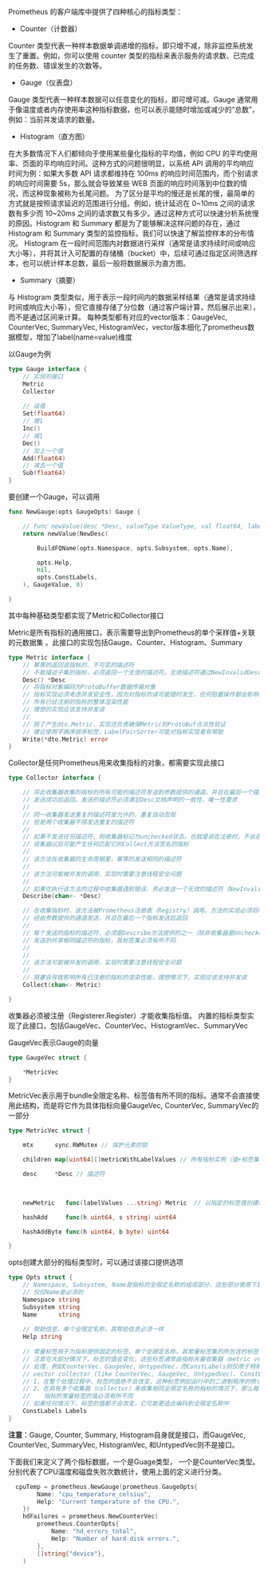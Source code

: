 Prometheus 的客户端库中提供了四种核心的指标类型：
* Counter（计数器）

Counter 类型代表一种样本数据单调递增的指标，即只增不减，除非监控系统发生了重置。例如，你可以使用 counter 类型的指标来表示服务的请求数、已完成的任务数、错误发生的次数等。

* Gauge（仪表盘）

Gauge 类型代表一种样本数据可以任意变化的指标，即可增可减。Gauge 通常用于像温度或者内存使用率这种指标数据，也可以表示能随时增加或减少的“总数”，例如：当前并发请求的数量。

* Histogram（直方图）

在大多数情况下人们都倾向于使用某些量化指标的平均值，例如 CPU 的平均使用率、页面的平均响应时间。这种方式的问题很明显，以系统 API 调用的平均响应时间为例：如果大多数 API 请求都维持在 100ms 的响应时间范围内，而个别请求的响应时间需要 5s，那么就会导致某些 WEB 页面的响应时间落到中位数的情况，而这种现象被称为长尾问题。
为了区分是平均的慢还是长尾的慢，最简单的方式就是按照请求延迟的范围进行分组。例如，统计延迟在 0~10ms 之间的请求数有多少而 10~20ms 之间的请求数又有多少。通过这种方式可以快速分析系统慢的原因。Histogram 和 Summary 都是为了能够解决这样问题的存在，通过 Histogram 和 Summary 类型的监控指标，我们可以快速了解监控样本的分布情况。
Histogram 在一段时间范围内对数据进行采样（通常是请求持续时间或响应大小等），并将其计入可配置的存储桶（bucket）中，后续可通过指定区间筛选样本，也可以统计样本总数，最后一般将数据展示为直方图。

* Summary（摘要）

与 Histogram 类型类似，用于表示一段时间内的数据采样结果（通常是请求持续时间或响应大小等），但它直接存储了分位数（通过客户端计算，然后展示出来），而不是通过区间来计算。
每种类型都有对应的vector版本：GaugeVec, CounterVec, SummaryVec, HistogramVec，vector版本细化了prometheus数据模型，增加了label(name=value)维度

以Gauge为例
```go
type Gauge interface {
    // 实现的接口
    Metric
    Collector
 
    // 设值
    Set(float64)
    // 增1
    Inc()
    // 减1
    Dec()
    // 加上一个值
    Add(float64)
    // 减去一个值
    Sub(float64)
}
```
要创建一个Gauge，可以调用
```go
func NewGauge(opts GaugeOpts) Gauge {

    // func newValue(desc *Desc, valueType ValueType, val float64, labelValues ...string) *value
    return newValue(NewDesc(

        BuildFQName(opts.Namespace, opts.Subsystem, opts.Name),

        opts.Help,
        nil,
        opts.ConstLabels,
    ), GaugeValue, 0)

}
```
其中每种基础类型都实现了Metric和Collector接口

Metric是所有指标的通用接口，表示需要导出到Prometheus的单个采样值+关联的元数据集 。此接口的实现包括Gauge、Counter、Histogram、Summary

```go
type Metric interface {
    // 幂等的返回该指标的、不可变的描述符
    // 不能描述子集的指标，必须返回一个无效的描述符。无效描述符通过NewInvalidDesc创建
    Desc() *Desc
    // 将指标对象编码为ProtoBuffer数据传输对象
    // 指标实现必须考虑并发安全性，因为对指标的读可能随时发生，任何阻塞操作都会影响
    // 所有已经注册的指标的整体渲染性能
    // 理想的实现应该支持并发读
    //
    // 除了产生dto.Metric，实现还负责确保Metric的ProtoBuf合法性验证
    // 建议使用字典序排序标签，LabelPairSorter可能对指标实现者有帮助
    Write(*dto.Metric) error
}
```
Collector是任何Prometheus用来收集指标的对象，都需要实现此接口
```go
type Collector interface {

    // 将此收集器收集的指标的所有可能的描述符发送到参数提供的通道。并且在最后一个描述符
    // 发送成功后返回。发送的描述符必须满足Desc文档声明的一致性、唯一性要求
    //
    // 同一收集器发送重复的描述符是允许的，重复自动忽视
    // 但是两个收集器不得发送重复的描述符
    //
    // 如果不发送任何描述符，则收集器标记为unchecked状态，也就是说在注册时，不会进行任何检查
    // 收集器以后可能产生任何匹配它的Collect方法签名的指标
    //
    // 该方法在收集器的生命周期里，幂等的发送相同的描述符
    //
    // 该方法可能被并发的调用，实现时需要注意线程安全问题
    //
    // 如果在执行该方法的过程中收集器遇到错误，务必发送一个无效的描述符（NewInvalidDesc）来提示注册表
    Describe(chan<- *Desc)

    // 在收集指标时，该方法被Prometheus注册表（Registry）调用。方法的实现必须将所有它收集到的指标
    // 经由参数提供的通道发送，并且在最后一个指标发送后返回
    //
    // 每个发送的指标的描述符，必须是Describe方法提供的之一（除非收集器是Unchecked）
    // 发送的共享相同描述符的指标，其标签集必须有所不同
    //
    //
    // 该方法可能被并发的调用，实现时需要注意线程安全问题
    //
    // 阻塞会导致影响所有已注册的指标的渲染性能，理想情况下，实现应该支持并发读
    Collect(chan<- Metric)

}
``` 
收集器必须被注册（Registerer.Register）才能收集指标值。
内置的指标类型实现了此接口，包括GaugeVec、CounterVec、HistogramVec、SummaryVec

GaugeVec表示Gauge的向量
```go
type GaugeVec struct {

    *MetricVec
}
```
MetricVec表示用于bundle全限定名称、标签值有所不同的指标。通常不会直接使用此结构，而是将它作为具体指标向量GaugeVec, CounterVec, SummaryVec的一部分
```go
type MetricVec struct {

    mtx      sync.RWMutex // 保护元素的锁

    children map[uint64][]metricWithLabelValues // 所有指标实例（值+标签集）

    desc     *Desc // 描述符

 

    newMetric   func(labelValues ...string) Metric  // 以指定的标签值创建新指标

    hashAdd     func(h uint64, s string) uint64

    hashAddByte func(h uint64, b byte) uint64

}
```
opts创建大部分的指标类型时，可以通过该接口提供选项
```go
type Opts struct {
    // Namespace, Subsystem, Name是指标的全限定名称的组成部分，这些部分使用下划线连接
    // 仅仅Name是必须的
    Namespace string
    Subsystem string
    Name      string
 
    // 帮助信息，单个全限定名称，其帮助信息必须一样
    Help string
 
    // 常量标签用于为指标提供固定的标签，单个全限定名称，其常量标签集的所包含的标签名必须一致
    // 注意在大部分情况下，标签的值会变化，这些标签通常由指标矢量收集器（metric vector collector）来
    // 处理，例如CounterVec、GaugeVec、UntypedVec，而ConstLabels则仅用于特殊情况，例如：
    // vector collector (like CounterVec, GaugeVec, UntypedVec). ConstLabels
    // 1、在整个处理过程中，标签的值绝不会改变。这种标签例如运行中的二进制程序的修订版号
    // 2、在具有多个收集器（collector）来收集相同全限定名称的指标的情况下，那么每个收集器收集的
    //    指标的常量标签的值必须有所不同
    // 如果任何情况下，标签的值都不会改变，它可能更适合编码到全限定名称中
    ConstLabels Labels
}
```
**注意**：Gauge, Counter, Summary, Histogram自身就是接口，而GaugeVec, CounterVec, SummaryVec, HistogramVec, 和UntypedVec则不是接口。

下面我们来定义了两个指标数据，一个是Guage类型， 一个是CounterVec类型。分别代表了CPU温度和磁盘失败次数统计，使用上面的定义进行分类。
```go
  cpuTemp = prometheus.NewGauge(prometheus.GaugeOpts{
        Name: "cpu_temperature_celsius",
        Help: "Current temperature of the CPU.",
    })
    hdFailures = prometheus.NewCounterVec(
        prometheus.CounterOpts{
            Name: "hd_errors_total",
            Help: "Number of hard-disk errors.",
        },
        []string{"device"},
    )
```





